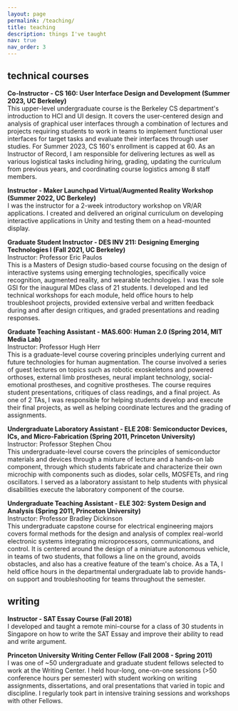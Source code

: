 ```yaml
---
layout: page
permalink: /teaching/
title: teaching
description: things I've taught
nav: true
nav_order: 3
---
```

<h2>technical courses</h2>
<b>Co-Instructor - CS 160: User Interface Design and Development (Summer 2023, UC Berkeley)</b>
<br>This upper-level undergraduate course is the Berkeley CS department's introduction to HCI and UI design. It covers the user-centered design and analysis of graphical user interfaces through a combination of lectures and projects requiring students to work in teams to implement functional user interfaces for target tasks and evaluate their interfaces through user studies. For Summer 2023, CS 160's enrollment is capped at 60. As an Instructor of Record, I am responsible for delivering lectures as well as various logistical tasks including hiring, grading, updating the curriculum from previous years, and coordinating course logistics among 8 staff members.

<b>Instructor - Maker Launchpad Virtual/Augmented Reality Workshop (Summer 2022, UC Berkeley)</b>
<br>I was the instructor for a 2-week introductory workshop on VR/AR applications. I created and delivered an original curriculum on developing interactive applications in Unity and testing them on a head-mounted display.

<b>Graduate Student Instructor - DES INV 211: Designing Emerging Technologies I (Fall 2021, UC Berkeley)</b>
<br>Instructor: Professor Eric Paulos
<br>This is a Masters of Design studio-based course focusing on the design of interactive systems using emerging technologies, specifically voice recognition, augmented reality, and wearable technologies. I was the sole GSI for the inaugural MDes class of 21 students. I developed and led technical workshops for each module, held office hours to help troubleshoot projects, provided extensive verbal and written feedback during and after design critiques, and graded presentations and reading responses.

<b>Graduate Teaching Assistant - MAS.600: Human 2.0 (Spring 2014, MIT Media Lab)</b>
<br>Instructor: Professor Hugh Herr
<br>This is a graduate-level course covering principles underlying current and future technologies for human augmentation. The course involved a series of guest lectures on topics such as robotic exoskeletons and powered orthoses, external limb prostheses, neural implant technology, social-emotional prostheses, and cognitive prostheses. The course requires student presentations, critiques of class readings, and a final project. As one of 2 TAs, I was responsible for helping students develop and execute their final projects, as well as helping coordinate lectures and the grading of assignments.

<b>Undergraduate Laboratory Assistant - ELE 208: Semiconductor Devices, ICs, and Micro-Fabrication (Spring 2011, Princeton University)</b>
<br>Instructor: Professor Stephen Chou
<br>This undergraduate-level course covers the principles of semiconductor materials and devices through a mixture of lecture and a hands-on lab component, through which students fabricate and characterize their own microchip with components such as diodes, solar cells, MOSFETs, and ring oscillators. I served as a laboratory assistant to help students with physical disabilities execute the laboratory component of the course.

<b>Undergraduate Teaching Assistant - ELE 302: System Design and Analysis (Spring 2011, Princeton University)</b>
<br>Instructor: Professor Bradley Dickinson
<br>This undergraduate capstone course for electrical engineering majors covers formal methods for the design and analysis of complex real-world electronic systems integrating microprocessors, communications, and control. It is centered around the design of a miniature autonomous vehicle, in teams of two students, that follows a line on the ground, avoids obstacles, and also has a creative feature of the team's choice. As a TA, I held office hours in the departmental undergraduate lab to provide hands-on support and troubleshooting for teams throughout the semester.

<h2>writing</h2>
<b>Instructor - SAT Essay Course (Fall 2018)</b>
<br>I developed and taught a remote mini-course for a class of 30 students in Singapore on how to write the SAT Essay and improve their ability to read and write argument.

<b>Princeton University Writing Center Fellow (Fall 2008 - Spring 2011)</b>
<br>I was one of ~50 undergraduate and graduate student fellows selected to work at the Writing Center. I held hour-long, one-on-one sessions (>50 conference hours per semester) with student working on writing assignments, dissertations, and oral presentations that varied in topic and discipline. I regularly took part in intensive training sessions and workshops with other Fellows.
